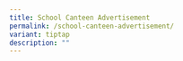 ```yaml
---
title: School Canteen Advertisement
permalink: /school-canteen-advertisement/
variant: tiptap
description: ""
---
```

<h4></h4>
<p>&nbsp;</p>
<p>&nbsp;</p>
<p></p>